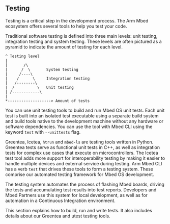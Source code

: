 <h2 id="tools-testing">Testing</h2>

Testing is a critical step in the development process. The Arm Mbed ecosystem offers several tools to help you test your code.

Traditional software testing is defined into three main levels: unit testing, integration testing and system testing. These levels are often pictured as a pyramid to indicate the amount of testing for each level.

```
^ Testing level
|
|       /\
|      /  \       System testing
|     /----\
|    /      \     Integration testing
|   /--------\
|  /          \   Unit testing
| /------------\
|
*-------------------> Amount of tests
```

You can use unit testing tools to build and run Mbed OS unit tests. Each unit test is built into an isolated test executable using a separate build system and build tools native to the development machine without any hardware or software dependencies. You can use the tool with Mbed CLI using the keyword `test` with `--unittests` flag.

Greentea, Icetea, `htrun` and `mbed-ls` are testing tools written in Python. Greentea tests serve as functional unit tests in C++, as well as integration tests for complex use cases that execute on microcontrollers. The Icetea test tool adds more support for interoperability testing by making it easier to handle multiple devices and external service during testing. Arm Mbed CLI has a verb `test` that drives these tools to form a testing system. These comprise our automated testing framework for Mbed OS development. 

The testing system automates the process of flashing Mbed boards, driving the tests and accumulating test results into test reports. Developers and Mbed Partners use this system for local development, as well as for automation in a Continuous Integration environment.

This section explains how to build, run and write tests. It also includes details about our Greentea and utest testing tools.
